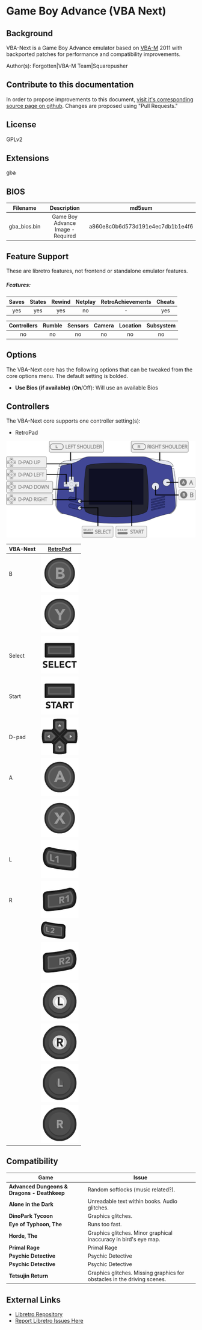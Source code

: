 # Game Boy Advance (VBA Next)

## Background

VBA-Next is a Game Boy Advance emulator based on [VBA-M](https://wiki.libretro.com/index.php?title=VBA-M) 2011 with backported patches for performance and compatibility improvements.

Author(s): Forgotten|VBA-M Team|Squarepusher

## Contribute to this documentation

In order to propose improvements to this document, [visit it's corresponding source page on github](https://github.com/libretro/docs/tree/master/docs/library/vba_next.md). Changes are proposed using "Pull Requests."

## License

GPLv2

## Extensions

gba

## BIOS

|   Filename    |    Description        |              md5sum              |
|:-------------:|:---------------------:|:--------------------------------:|
|gba_bios.bin   |Game Boy Advance Image - Required | a860e8c0b6d573d191e4ec7db1b1e4f6 |

## Feature Support

These are libretro features, not frontend or standalone emulator features.

##### Features:

| Saves | States      | Rewind | Netplay | RetroAchievements | Cheats |
|:-----:|:-----------:|:------:|:-------:|:-----------------:|:------:|
|  yes  |    yes      | yes    |  no     |        -          | yes    |

| Controllers     | Rumble | Sensors | Camera | Location | Subsystem     |
|:---------------:|:------:|:-------:|:------:|:--------:|:-------------:|
|       no        | no     |   no    |  no    |   no     |      no       |

## Options

The VBA-Next core has the following options that can be tweaked from the core options menu. The default setting is bolded.

- **Use Bios (if available)** (**On**/Off): Will use an available Bios

## Controllers

The VBA-Next core supports one controller setting(s):

* RetroPad

![vba_next_retropad](images/Controllers/vba_next_retropad.png)

| VBA-Next  | [RetroPad](RetroPad)                                           |
|-----------|----------------------------------------------------------------|
| B         | ![RetroPad_B](images/RetroPad/Retro_B_Round.png)               |
|           | ![RetroPad_Y](images/RetroPad/Retro_Y_Round.png)               |
| Select    | ![RetroPad_Select](images/RetroPad/Retro_Select.png)           |
| Start     | ![RetroPad_Start](images/RetroPad/Retro_Start.png)             |
| D-pad     | ![RetroPad_Dpad](images/RetroPad/Retro_Dpad.png)               |    
| A         | ![RetroPad_A](images/RetroPad/Retro_A_Round.png)               |
|           | ![RetroPad_X](images/RetroPad/Retro_X_Round.png)               |
| L         | ![RetroPad_L1](images/RetroPad/Retro_L1.png)                   |
| R         | ![RetroPad_R1](images/RetroPad/Retro_R1.png)                   |
|           | ![RetroPad_L2](images/RetroPad/Retro_L2_Temp.png)              |
|           | ![RetroPad_R2](images/RetroPad/Retro_R2.png)                   |
|           | ![RetroPad_L3](images/RetroPad/Retro_L3.png)                   |
|           | ![RetroPad_R3](images/RetroPad/Retro_R3.png)                   |
|           | ![RetroPad_Left_Stick](images/RetroPad/Retro_Left_Stick.png)   |
|           | ![RetroPad_Right_Stick](images/RetroPad/Retro_Right_Stick.png) |

## Compatibility

| Game                                  | Issue                          |
|---------------------------------------|--------------------------------|
|**Advanced Dungeons & Dragons - Deathkeep**| Random softlocks (music related?). |
|**Alone in the Dark**|Unreadable text within books. Audio glitches. |
|**DinoPark Tycoon**| 	Graphics glitches. |
|**Eye of Typhoon, The**| 	Runs too fast. |
|**Horde, The**| 	Graphics glitches. Minor graphical inaccuracy in bird's eye map. |
|**Primal Rage**|Primal Rage|
|**Psychic Detective**|Psychic Detective|
|**Psychic Detective**|Psychic Detective|
|**Tetsujin Return**| 	Graphics glitches. Missing graphics for obstacles in the driving scenes. |

## External Links

* [Libretro Repository](https://github.com/libretro/vba-next)
* [Report Libretro Issues Here](https://github.com/libretro/libretro-meta/issues)

